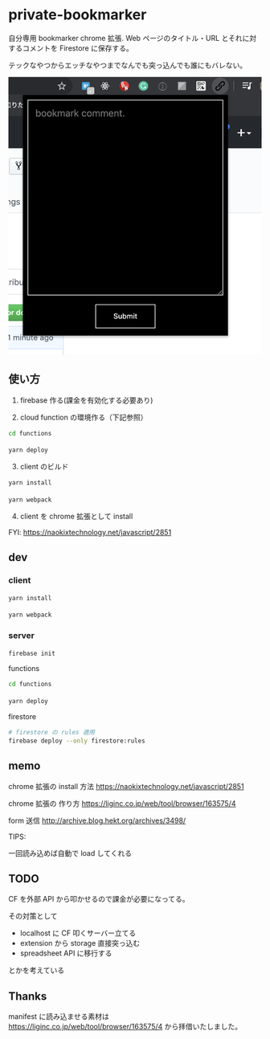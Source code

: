 # private-bookmarker

自分専用 bookmarker chrome 拡張. Web ページのタイトル・URL とそれに対するコメントを Firestore に保存する。

テックなやつからエッチなやつまでなんでも突っ込んでも誰にもバレない。

![example](./sample.png "example")

## 使い方

1. firebase 作る(課金を有効化する必要あり)

2. cloud function の環境作る（下記参照）

```sh
cd functions

yarn deploy
```

3. client のビルド

```sh
yarn install

yarn webpack
```

4. client を chrome 拡張として install

FYI: https://naokixtechnology.net/javascript/2851

## dev

### client

```sh
yarn install

yarn webpack
```

### server

```sh
firebase init
```

functions

```sh
cd functions

yarn deploy
```

firestore

```sh
# firestore の rules 適用
firebase deploy --only firestore:rules
```

## memo

chrome 拡張の install 方法
https://naokixtechnology.net/javascript/2851

chrome 拡張の 作り方
https://liginc.co.jp/web/tool/browser/163575/4

form 送信
http://archive.blog.hekt.org/archives/3498/

TIPS:

一回読み込めば自動で load してくれる

## TODO

CF を外部 API から叩かせるので課金が必要になってる。

その対策として

- localhost に CF 叩くサーバー立てる
- extension から storage 直接突っ込む
- spreadsheet API に移行する

とかを考えている

## Thanks

manifest に読み込ませる素材は https://liginc.co.jp/web/tool/browser/163575/4 から拝借いたしました。
